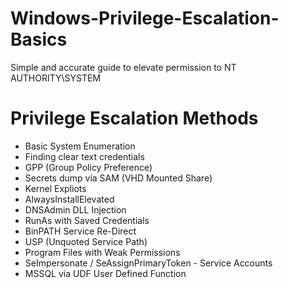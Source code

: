 # Windows-Privilege-Escalation-Basics
Simple and accurate guide to elevate permission to NT AUTHORITY\SYSTEM

# Privilege Escalation Methods

- Basic System Enumeration
- Finding clear text credentials
- GPP (Group Policy Preference)
- Secrets dump via SAM (VHD Mounted Share)
- Kernel Expliots
- AlwaysInstallElevated
- DNSAdmin DLL Injection
- RunAs with Saved Credentials
- BinPATH Service Re-Direct
- USP (Unquoted Service Path)
- Program Files with Weak Permissions
- SeImpersonate / SeAssignPrimaryToken - Service Accounts
- MSSQL via UDF User Defined Function
